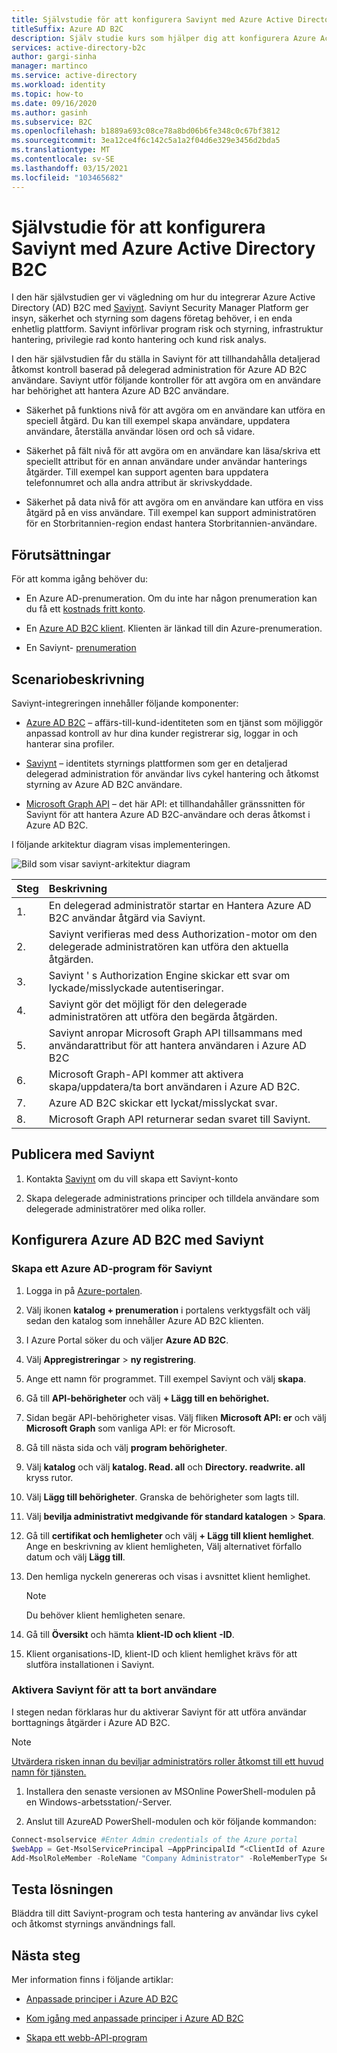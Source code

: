 ```yaml
---
title: Självstudie för att konfigurera Saviynt med Azure Active Directory B2C
titleSuffix: Azure AD B2C
description: Själv studie kurs som hjälper dig att konfigurera Azure Active Directory B2C med Saviynt för integrering av över program för att effektivisera IT-modernisering och främja bättre säkerhet, styrning och efterlevnad. 
services: active-directory-b2c
author: gargi-sinha
manager: martinco
ms.service: active-directory
ms.workload: identity
ms.topic: how-to
ms.date: 09/16/2020
ms.author: gasinh
ms.subservice: B2C
ms.openlocfilehash: b1889a693c08ce78a8bd06b6fe348c0c67bf3812
ms.sourcegitcommit: 3ea12ce4f6c142c5a1a2f04d6e329e3456d2bda5
ms.translationtype: MT
ms.contentlocale: sv-SE
ms.lasthandoff: 03/15/2021
ms.locfileid: "103465682"
---
```

# <a name="tutorial-for-configuring-saviynt-with-azure-active-directory-b2c"></a>Självstudie för att konfigurera Saviynt med Azure Active Directory B2C

I den här självstudien ger vi vägledning om hur du integrerar Azure Active Directory (AD) B2C med [Saviynt](https://saviynt.com/integrations/azure-ad/for-b2c/). Saviynt Security Manager Platform ger insyn, säkerhet och styrning som dagens företag behöver, i en enda enhetlig plattform. Saviynt införlivar program risk och styrning, infrastruktur hantering, privilegie rad konto hantering och kund risk analys.

I den här självstudien får du ställa in Saviynt för att tillhandahålla detaljerad åtkomst kontroll baserad på delegerad administration för Azure AD B2C användare. Saviynt utför följande kontroller för att avgöra om en användare har behörighet att hantera Azure AD B2C användare.

- Säkerhet på funktions nivå för att avgöra om en användare kan utföra en speciell åtgärd. Du kan till exempel skapa användare, uppdatera användare, återställa användar lösen ord och så vidare.

- Säkerhet på fält nivå för att avgöra om en användare kan läsa/skriva ett speciellt attribut för en annan användare under användar hanterings åtgärder. Till exempel kan support agenten bara uppdatera telefonnumret och alla andra attribut är skrivskyddade.

- Säkerhet på data nivå för att avgöra om en användare kan utföra en viss åtgärd på en viss användare. Till exempel kan support administratören för en Storbritannien-region endast hantera Storbritannien-användare.

## <a name="prerequisites"></a>Förutsättningar

För att komma igång behöver du:

- En Azure AD-prenumeration. Om du inte har någon prenumeration kan du få ett [kostnads fritt konto](https://azure.microsoft.com/free/).

- En [Azure AD B2C klient](./tutorial-create-tenant.md). Klienten är länkad till din Azure-prenumeration.

- En Saviynt- [prenumeration](https://saviynt.com/contact-us/)

## <a name="scenario-description"></a>Scenariobeskrivning

Saviynt-integreringen innehåller följande komponenter:

- [Azure AD B2C](https://azure.microsoft.com/services/active-directory/external-identities/b2c/) – affärs-till-kund-identiteten som en tjänst som möjliggör anpassad kontroll av hur dina kunder registrerar sig, loggar in och hanterar sina profiler.

- [Saviynt](https://saviynt.com/integrations/azure-ad/for-b2c/) – identitets styrnings plattformen som ger en detaljerad delegerad administration för användar livs cykel hantering och åtkomst styrning av Azure AD B2C användare.  

- [Microsoft Graph API](/graph/use-the-api) – det här API: et tillhandahåller gränssnitten för Saviynt för att hantera Azure AD B2C-användare och deras åtkomst i Azure AD B2C.

I följande arkitektur diagram visas implementeringen.

![Bild som visar saviynt-arkitektur diagram](./media/partner-saviynt/saviynt-architecture-diagram.png)

|Steg | Beskrivning |
|:-----| :-----------|
| 1. | En delegerad administratör startar en Hantera Azure AD B2C användar åtgärd via Saviynt.
| 2. | Saviynt verifieras med dess Authorization-motor om den delegerade administratören kan utföra den aktuella åtgärden.
| 3. | Saviynt ' s Authorization Engine skickar ett svar om lyckade/misslyckade autentiseringar.
| 4. | Saviynt gör det möjligt för den delegerade administratören att utföra den begärda åtgärden.
| 5. | Saviynt anropar Microsoft Graph API tillsammans med användarattribut för att hantera användaren i Azure AD B2C
| 6. | Microsoft Graph-API kommer att aktivera skapa/uppdatera/ta bort användaren i Azure AD B2C.
| 7. | Azure AD B2C skickar ett lyckat/misslyckat svar.
| 8. | Microsoft Graph API returnerar sedan svaret till Saviynt.

## <a name="onboard-with-saviynt"></a>Publicera med Saviynt

1. Kontakta [Saviynt](https://saviynt.com/contact-us/) om du vill skapa ett Saviynt-konto

2. Skapa delegerade administrations principer och tilldela användare som delegerade administratörer med olika roller.

## <a name="configure-azure-ad-b2c-with-saviynt"></a>Konfigurera Azure AD B2C med Saviynt

### <a name="create-an-azure-ad-application-for-saviynt"></a>Skapa ett Azure AD-program för Saviynt

1. Logga in på [Azure-portalen](https://portal.azure.com/#home).

2. Välj ikonen **katalog + prenumeration** i portalens verktygsfält och välj sedan den katalog som innehåller Azure AD B2C klienten.

3. I Azure Portal söker du och väljer **Azure AD B2C**.

4. Välj **Appregistreringar**  >  **ny registrering**.

5. Ange ett namn för programmet. Till exempel Saviynt och välj **skapa**.

6. Gå till **API-behörigheter** och välj **+ Lägg till en behörighet.**

7. Sidan begär API-behörigheter visas. Välj fliken **Microsoft API: er** och välj **Microsoft Graph** som vanliga API: er för Microsoft.

8. Gå till nästa sida och välj **program behörigheter**.

9. Välj **katalog** och välj **katalog. Read. all** och **Directory. readwrite. all** kryss rutor.

10. Välj **Lägg till behörigheter**. Granska de behörigheter som lagts till.

11. Välj **bevilja administrativt medgivande för standard katalogen**  >  **Spara**.

12. Gå till **certifikat och hemligheter** och välj **+ Lägg till klient hemlighet**. Ange en beskrivning av klient hemligheten, Välj alternativet förfallo datum och välj **Lägg till**.

13. Den hemliga nyckeln genereras och visas i avsnittet klient hemlighet.

    >[!NOTE]
    > Du behöver klient hemligheten senare.

14. Gå till **Översikt** och hämta **klient-ID och klient** **-ID**.

15. Klient organisations-ID, klient-ID och klient hemlighet krävs för att slutföra installationen i Saviynt.

### <a name="enable-saviynt-to-delete-users"></a>Aktivera Saviynt för att ta bort användare

I stegen nedan förklaras hur du aktiverar Saviynt för att utföra användar borttagnings åtgärder i Azure AD B2C.

>[!NOTE]
>[Utvärdera risken innan du beviljar administratörs roller åtkomst till ett huvud namn för tjänsten.](../active-directory/develop/app-objects-and-service-principals.md)

1. Installera den senaste versionen av MSOnline PowerShell-modulen på en Windows-arbetsstation/-Server.

2. Anslut till AzureAD PowerShell-modulen och kör följande kommandon:

```powershell
Connect-msolservice #Enter Admin credentials of the Azure portal
$webApp = Get-MsolServicePrincipal –AppPrincipalId “<ClientId of Azure AD Application>”
Add-MsolRoleMember -RoleName "Company Administrator" -RoleMemberType ServicePrincipal -RoleMemberObjectId $webApp.ObjectId
```

## <a name="test-the-solution"></a>Testa lösningen

Bläddra till ditt Saviynt-program och testa hantering av användar livs cykel och åtkomst styrnings användnings fall.

## <a name="next-steps"></a>Nästa steg

Mer information finns i följande artiklar:

- [Anpassade principer i Azure AD B2C](./custom-policy-overview.md)

- [Kom igång med anpassade principer i Azure AD B2C](./custom-policy-get-started.md?tabs=applications)

- [Skapa ett webb-API-program](./add-web-api-application.md)